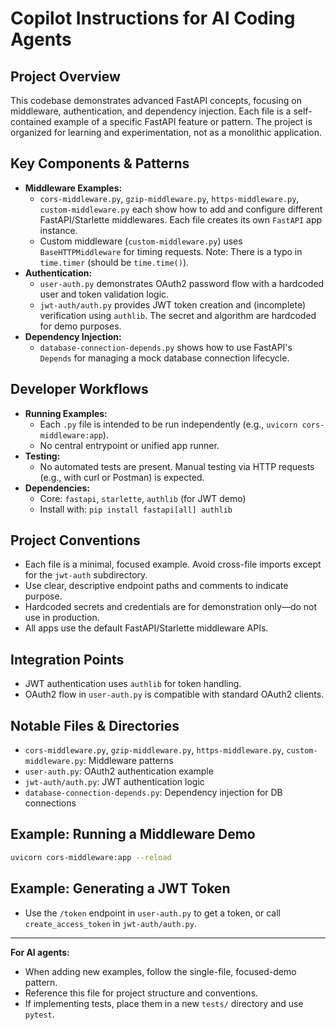 # Copilot Instructions for AI Coding Agents

## Project Overview
This codebase demonstrates advanced FastAPI concepts, focusing on middleware, authentication, and dependency injection. Each file is a self-contained example of a specific FastAPI feature or pattern. The project is organized for learning and experimentation, not as a monolithic application.

## Key Components & Patterns
- **Middleware Examples:**
  - `cors-middleware.py`, `gzip-middleware.py`, `https-middleware.py`, `custom-middleware.py` each show how to add and configure different FastAPI/Starlette middlewares. Each file creates its own `FastAPI` app instance.
  - Custom middleware (`custom-middleware.py`) uses `BaseHTTPMiddleware` for timing requests. Note: There is a typo in `time.timer` (should be `time.time()`).
- **Authentication:**
  - `user-auth.py` demonstrates OAuth2 password flow with a hardcoded user and token validation logic.
  - `jwt-auth/auth.py` provides JWT token creation and (incomplete) verification using `authlib`. The secret and algorithm are hardcoded for demo purposes.
- **Dependency Injection:**
  - `database-connection-depends.py` shows how to use FastAPI's `Depends` for managing a mock database connection lifecycle.

## Developer Workflows
- **Running Examples:**
  - Each `.py` file is intended to be run independently (e.g., `uvicorn cors-middleware:app`).
  - No central entrypoint or unified app runner.
- **Testing:**
  - No automated tests are present. Manual testing via HTTP requests (e.g., with curl or Postman) is expected.
- **Dependencies:**
  - Core: `fastapi`, `starlette`, `authlib` (for JWT demo)
  - Install with: `pip install fastapi[all] authlib`

## Project Conventions
- Each file is a minimal, focused example. Avoid cross-file imports except for the `jwt-auth` subdirectory.
- Use clear, descriptive endpoint paths and comments to indicate purpose.
- Hardcoded secrets and credentials are for demonstration only—do not use in production.
- All apps use the default FastAPI/Starlette middleware APIs.

## Integration Points
- JWT authentication uses `authlib` for token handling.
- OAuth2 flow in `user-auth.py` is compatible with standard OAuth2 clients.

## Notable Files & Directories
- `cors-middleware.py`, `gzip-middleware.py`, `https-middleware.py`, `custom-middleware.py`: Middleware patterns
- `user-auth.py`: OAuth2 authentication example
- `jwt-auth/auth.py`: JWT authentication logic
- `database-connection-depends.py`: Dependency injection for DB connections

## Example: Running a Middleware Demo
```sh
uvicorn cors-middleware:app --reload
```

## Example: Generating a JWT Token
- Use the `/token` endpoint in `user-auth.py` to get a token, or call `create_access_token` in `jwt-auth/auth.py`.

---

**For AI agents:**
- When adding new examples, follow the single-file, focused-demo pattern.
- Reference this file for project structure and conventions.
- If implementing tests, place them in a new `tests/` directory and use `pytest`.
